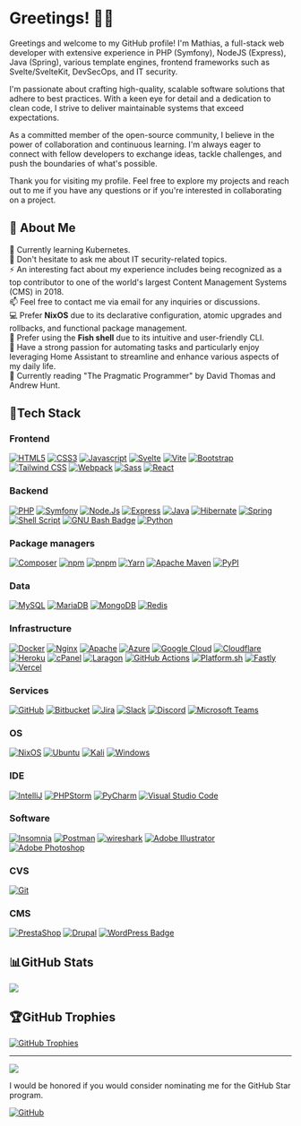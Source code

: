 # Greetings! 👋🏻

Greetings and welcome to my GitHub profile! I'm Mathias, a full-stack web developer with extensive experience in PHP (Symfony), NodeJS (Express), Java (Spring), various template engines, frontend frameworks such as Svelte/SvelteKit, DevSecOps, and IT security.

I'm passionate about crafting high-quality, scalable software solutions that adhere to best practices. With a keen eye for detail and a dedication to clean code, I strive to deliver maintainable systems that exceed expectations.

As a committed member of the open-source community, I believe in the power of collaboration and continuous learning. I'm always eager to connect with fellow developers to exchange ideas, tackle challenges, and push the boundaries of what's possible.

Thank you for visiting my profile. Feel free to explore my projects and reach out to me if you have any questions or if you're interested in collaborating on a project.

## 💫 About Me

🌱 Currently learning Kubernetes.  
💬 Don't hesitate to ask me about IT security-related topics.  
⚡ An interesting fact about my experience includes being recognized as a top contributor to one of the world's largest Content Management Systems (CMS) in 2018.  
📫 Feel free to contact me via email for any inquiries or discussions.  
💻 Prefer **NixOS** due to its declarative configuration, atomic upgrades and rollbacks, and functional package management.  
🐚 Prefer using the **Fish shell** due to its intuitive and user-friendly CLI.  
🏡 Have a strong passion for automating tasks and particularly enjoy leveraging Home Assistant to streamline and enhance various aspects of my daily life.  
📖 Currently reading "The Pragmatic Programmer" by David Thomas and Andrew Hunt.

## 🔋Tech Stack

### Frontend

[![HTML5](https://img.shields.io/badge/html5-%23E34F26.svg?logo=html5&logoColor=white&style=flat)](#)
[![CSS3](https://img.shields.io/badge/CSS3-1572B6?logo=css3&logoColor=fff&style=flat)](#)
[![Javascript](https://img.shields.io/badge/javascript-%23323330.svg?logo=javascript&logoColor=%23F7DF1E&style=flat)](#)
[![Svelte](https://img.shields.io/badge/Svelte-FF3E00?logo=svelte&logoColor=fff&style=flat)](#)
[![Vite](https://img.shields.io/badge/Vite-646CFF?logo=vite&logoColor=fff&style=flat)](#)
[![Bootstrap](https://img.shields.io/badge/bootstrap-%23563D7C.svg?logo=bootstrap&logoColor=white&style=flat)](#)
[![Tailwind CSS](https://img.shields.io/badge/Tailwind%20CSS-06B6D4?logo=tailwindcss&logoColor=fff&style=flat)](#)
[![Webpack](https://img.shields.io/badge/webpack-%238DD6F9.svg?logo=webpack&logoColor=black&style=flat)](#)
[![Sass](https://img.shields.io/badge/Sass-C69?logo=sass&logoColor=fff&style=flat)](#)
[![React](https://img.shields.io/badge/React-20232A?logo=react&logoColor=61DAFB&style=flat)](#)

### Backend

[![PHP](https://img.shields.io/badge/php-%23777BB4.svg?logo=php&logoColor=white&style=flat)](#)
[![Symfony](https://img.shields.io/badge/symfony-%23000000.svg?logo=symfony&logoColor=white&style=flat)](#)
[![Node.Js](https://img.shields.io/badge/Node.js-339933.svg?logo=nodedotjs&logoColor=white&style=flat)](#)
[![Express](https://img.shields.io/badge/Express-000?logo=express&logoColor=fff&style=flat)](#)
[![Java](https://img.shields.io/badge/java-%23ED8B00.svg?logo=java&logoColor=white&style=flat)](#)
[![Hibernate](https://img.shields.io/badge/Hibernate-59666C.svg?logo=Hibernate&logoColor=white&style=flat)](#)
[![Spring](https://img.shields.io/badge/spring-%236DB33F.svg?logo=spring&logoColor=white&style=flat)](#)
[![Shell Script](https://img.shields.io/badge/shell_script-%23121011.svg?logo=gnu-bash&logoColor=white&style=flat)](#)
[![GNU Bash Badge](https://img.shields.io/badge/GNU%20Bash-4EAA25?logo=gnubash&logoColor=fff&style=flat)](#)
[![Python](https://img.shields.io/badge/Python-3776AB.svg?logo=Python&logoColor=white&style=flat)](#)

### Package managers

[![Composer](https://img.shields.io/badge/Composer-885630?logo=composer&logoColor=fff&style=flat)](#)
[![npm](https://img.shields.io/badge/npm-CB3837?logo=npm&logoColor=fff&style=flat)](#)
[![pnpm](https://img.shields.io/badge/pnpm-F69220?logo=pnpm&logoColor=fff&style=flat)](#)
[![Yarn](https://img.shields.io/badge/yarn-%232C8EBB.svg?logo=yarn&logoColor=white&style=flat)](#)
[![Apache Maven](https://img.shields.io/badge/Apache%20Maven-C71A36?logo=apachemaven&logoColor=fff&style=flat)](#)
[![PyPI](https://img.shields.io/badge/PyPI-3775A9?logo=pypi&logoColor=fff&style=flat)](#)

### Data

[![MySQL](https://img.shields.io/badge/mysql-%2300f.svg?logo=mysql&logoColor=white&style=flat)](#)
[![MariaDB](https://img.shields.io/badge/MariaDB-003545?logo=mariadb&logoColor=white&style=flat)](#)
[![MongoDB](https://img.shields.io/badge/MongoDB-47A248?logo=mongodb&logoColor=fff&style=flat)](#)
[![Redis](https://img.shields.io/badge/Redis-DC382D?logo=redis&logoColor=fff&style=flat)](#)

### Infrastructure

[![Docker](https://img.shields.io/badge/docker-%230db7ed.svg?logo=docker&logoColor=white&style=flat)](#)
[![Nginx](https://img.shields.io/badge/nginx-%23009639.svg?logo=nginx&logoColor=white&style=flat)](#)
[![Apache](https://img.shields.io/badge/apache-%23D42029.svg?logo=apache&logoColor=white&style=flat)](#)
[![Azure](https://img.shields.io/badge/azure-%230072C6.svg?logo=azure-devops&logoColor=white&style=flat)](#)
[![Google Cloud](https://img.shields.io/badge/Google%20Cloud-4285F4?logo=googlecloud&logoColor=fff&style=flat)](#)
[![Cloudflare](https://img.shields.io/badge/Cloudflare-F38020?logo=Cloudflare&logoColor=white&style=flat)](#)
[![Heroku](https://img.shields.io/badge/heroku-%23430098.svg?logo=heroku&logoColor=white&style=flat)](#)
[![cPanel](https://img.shields.io/badge/cPanel-FF6C2C?logo=cpanel&style=flat&logoColor=fff&style=flat)](#)
[![Laragon](https://img.shields.io/badge/Laragon-0E83CD?logo=laragon&logoColor=fff&style=flat)](#)
[![GitHub Actions](https://img.shields.io/badge/github%20actions-%232671E5.svg?logo=githubactions&logoColor=white&style=flat)](#)
[![Platform.sh](https://img.shields.io/badge/Platform.sh-1A182A.svg?logo=platformdotsh&logoColor=white&style=flat)](#)
[![Fastly](https://img.shields.io/badge/Fastly-FF282D?logo=fastly&logoColor=fff&style=flat)](#)
[![Vercel](https://img.shields.io/badge/vercel-%23000000.svg?logo=vercel&logoColor=fff&style=flat)](#)

### Services

[![GitHub](https://img.shields.io/badge/github-%23121011.svg?logo=github&logoColor=white&style=flat)](#)
[![Bitbucket](https://img.shields.io/badge/Bitbucket-0052CC.svg?logo=Bitbucket&logoColor=white&style=flat)](#)
[![Jira](https://img.shields.io/badge/Jira-0052CC.svg?logo=Jira&logoColor=white&style=flat)](#)
[![Slack](https://img.shields.io/badge/Slack-4A154B.svg?logo=Slack&logoColor=white&style=flat)](#)
[![Discord](https://img.shields.io/badge/Discord-5865F2.svg?logo=Discord&logoColor=white&style=flat)](#)
[![Microsoft Teams](https://img.shields.io/badge/Microsoft%20Teams-6264A7?logo=microsoftteams&logoColor=fff&style=flat)](#)

### OS

[![NixOS](https://img.shields.io/badge/NixOS-5277C3?logo=nixos&logoColor=fff&style=flat)](#)
[![Ubuntu](https://img.shields.io/badge/Ubuntu-E95420?logo=ubuntu&logoColor=white&style=flat)](#)
[![Kali](https://img.shields.io/badge/Kali%20Linux-557C94.svg?style=flat&logo=Kali-Linux&logoColor=white)](#)
[![Windows](https://img.shields.io/badge/Windows-0078D6?style=flat&logo=windows&logoColor=white)](#)

### IDE

[![IntelliJ](https://img.shields.io/badge/IntelliJ_IDEA-000000.svg?&logo=intellij-idea&logoColor=white&style=flat)](#)
[![PHPStorm](http://img.shields.io/badge/-PHPStorm-181717?logo=phpstorm&logoColor=white&style=flat)](#)
[![PyCharm](https://img.shields.io/badge/PyCharm-000000.svg?&logo=PyCharm&logoColor=white&style=flat)](#)
[![Visual Studio Code](https://img.shields.io/badge/Visual%20Studio%20Code-007ACC.svg?logo=Visual-Studio-Code&logoColor=white&style=flat)](#)

### Software

[![Insomnia](https://img.shields.io/badge/Insomnia-4000BF.svg?logo=Insomnia&logoColor=white&style=flat)](#)
[![Postman](https://img.shields.io/badge/Postman-FF6C37?logo=postman&logoColor=white&style=flat)](#)
[![wireshark](https://img.shields.io/badge/wireshark-%231679A7.svg?logo=wireshark&logoColor=white&style=flat)](#)
[![Adobe Illustrator](https://img.shields.io/badge/adobeillustrator-%23FF9A00.svg?logo=adobeillustrator&logoColor=white&style=flat)](#)
[![Adobe Photoshop](https://img.shields.io/badge/adobephotoshop-%2331A8FF.svg?logo=adobephotoshop&logoColor=white&style=flat)](#)

### CVS

[![Git](https://img.shields.io/badge/git-%23F05033.svg?style=flat&logo=git&logoColor=white)](#)

### CMS

[![PrestaShop](https://img.shields.io/badge/PrestaShop-DF0067?logo=prestashop&logoColor=fff&style=flat)](#)
[![Drupal](https://img.shields.io/badge/Drupal-0678BE?logo=drupal&logoColor=fff&style=flat)](#)
[![WordPress Badge](https://img.shields.io/badge/WordPress-21759B?logo=wordpress&logoColor=fff&style=flat)](#)

## 📊GitHub Stats

[![](https://github-readme-streak-stats.herokuapp.com/?user=MathiasReker&theme=dark&hide_border=true)](#)

## 🏆GitHub Trophies

[![GitHub Trophies](https://github-profile-trophy.vercel.app/?username=MathiasReker&theme=onedark&no-bg=true&no-frame=true&column=-1)](#)

---
[![](https://visitcount.itsvg.in/api?id=MathiasReker&color=0&icon=0)](https://visitcount.itsvg.in/analytics/MathiasReker)

I would be honored if you would consider nominating me for the GitHub Star program.

<a href='https://stars.github.com/nominate/' target="_blank"><img alt='GitHub' src='https://img.shields.io/badge/Nominate  @MathiasReker-100000?style=flat&logo=github&logoColor=000&labelColor=fff&color=E03A3A'/></a>
